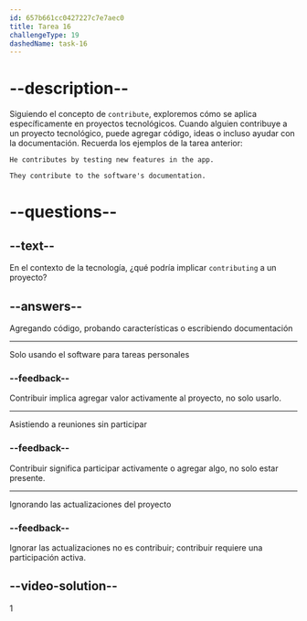 ```yaml
---
id: 657b661cc0427227c7e7aec0
title: Tarea 16
challengeType: 19
dashedName: task-16
---
```


# --description--

Siguiendo el concepto de `contribute`, exploremos cómo se aplica específicamente en proyectos tecnológicos. Cuando alguien contribuye a un proyecto tecnológico, puede agregar código, ideas o incluso ayudar con la documentación. Recuerda los ejemplos de la tarea anterior:

`He contributes by testing new features in the app.`

`They contribute to the software's documentation.`

# --questions--

## --text--

En el contexto de la tecnología, ¿qué podría implicar `contributing` a un proyecto?

## --answers--

Agregando código, probando características o escribiendo documentación

---

Solo usando el software para tareas personales

### --feedback--

Contribuir implica agregar valor activamente al proyecto, no solo usarlo.

---

Asistiendo a reuniones sin participar

### --feedback--

Contribuir significa participar activamente o agregar algo, no solo estar presente.

---

Ignorando las actualizaciones del proyecto

### --feedback--

Ignorar las actualizaciones no es contribuir; contribuir requiere una participación activa.

## --video-solution--

1
